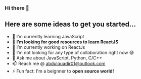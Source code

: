 ### Hi there 👋


<h2> Here are some ideas to get you started... </h2>

- 🌱 I’m currently learning JavaScript
- 🤔 <strong>I’m looking for good resources to learn ReactJS </strong>
- 🔭 I’m currently working on ReactJs
- 👯 I’m not looking for any type of collaboration right now 😅
- 💬 Ask me about JavaScript, Python, C/C++
- 📫 Reach me @ abdulquadir01@outlook.com 
- ⚡ Fun fact: I'm a beignner to <strong>open source world!</strong>


